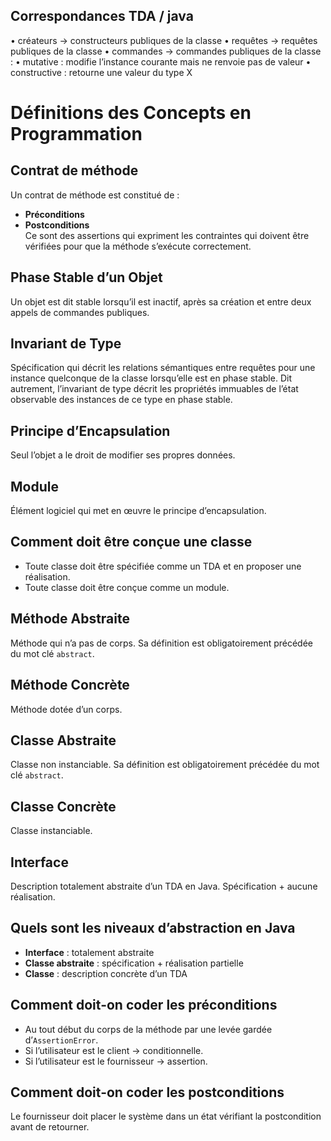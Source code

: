 ## Correspondances TDA / java
• créateurs → constructeurs publiques de la classe
• requêtes → requêtes publiques de la classe
• commandes → commandes publiques de la classe :
• mutative : modifie l’instance courante mais ne renvoie pas de valeur
• constructive : retourne une valeur du type X

# Définitions des Concepts en Programmation

## Contrat de méthode
Un contrat de méthode est constitué de :  
- **Préconditions**  
- **Postconditions**  
Ce sont des assertions qui expriment les contraintes qui doivent être vérifiées pour que la méthode s’exécute correctement.

## Phase Stable d’un Objet
Un objet est dit stable lorsqu’il est inactif, après sa création et entre deux appels de commandes publiques.

## Invariant de Type
Spécification qui décrit les relations sémantiques entre requêtes pour une instance quelconque de la classe lorsqu’elle est en phase stable. Dit autrement, l’invariant de type décrit les propriétés immuables de l’état observable des instances de ce type en phase stable.

## Principe d’Encapsulation
Seul l’objet a le droit de modifier ses propres données.

## Module
Élément logiciel qui met en œuvre le principe d’encapsulation.

## Comment doit être conçue une classe
- Toute classe doit être spécifiée comme un TDA et en proposer une réalisation.
- Toute classe doit être conçue comme un module.

## Méthode Abstraite
Méthode qui n’a pas de corps. Sa définition est obligatoirement précédée du mot clé `abstract`.

## Méthode Concrète
Méthode dotée d’un corps.

## Classe Abstraite
Classe non instanciable. Sa définition est obligatoirement précédée du mot clé `abstract`.

## Classe Concrète
Classe instanciable.

## Interface
Description totalement abstraite d’un TDA en Java. Spécification + aucune réalisation.

## Quels sont les niveaux d’abstraction en Java
- **Interface** : totalement abstraite
- **Classe abstraite** : spécification + réalisation partielle
- **Classe** : description concrète d’un TDA

## Comment doit-on coder les préconditions
- Au tout début du corps de la méthode par une levée gardée d’`AssertionError`.
- Si l’utilisateur est le client → conditionnelle.
- Si l’utilisateur est le fournisseur → assertion.

## Comment doit-on coder les postconditions
Le fournisseur doit placer le système dans un état vérifiant la postcondition avant de retourner.

